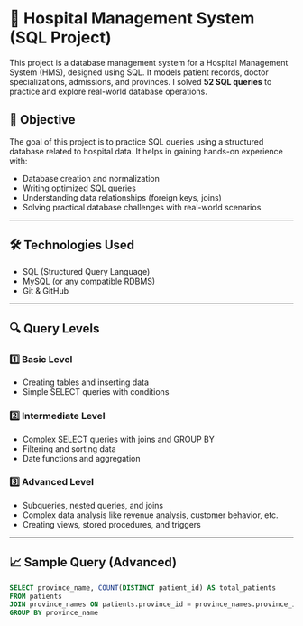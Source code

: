 # 🏥 Hospital Management System (SQL Project)

This project is a database management system for a Hospital Management System (HMS), designed using SQL. It models patient records, doctor specializations, admissions, and provinces. I solved **52 SQL queries** to practice and explore real-world database operations.



## 🎯 Objective

The goal of this project is to practice SQL queries using a structured database related to hospital data. It helps in gaining hands-on experience with:
- Database creation and normalization
- Writing optimized SQL queries
- Understanding data relationships (foreign keys, joins)
- Solving practical database challenges with real-world scenarios

---

## 🛠️ Technologies Used

- SQL (Structured Query Language)
- MySQL (or any compatible RDBMS)
- Git & GitHub

---

## 🔍 Query Levels

### 1️⃣ **Basic Level**
- Creating tables and inserting data
- Simple SELECT queries with conditions

### 2️⃣ **Intermediate Level**
- Complex SELECT queries with joins and GROUP BY
- Filtering and sorting data
- Date functions and aggregation

### 3️⃣ **Advanced Level**
- Subqueries, nested queries, and joins
- Complex data analysis like revenue analysis, customer behavior, etc.
- Creating views, stored procedures, and triggers

---

## 📈 Sample Query (Advanced)

```sql
SELECT province_name, COUNT(DISTINCT patient_id) AS total_patients
FROM patients
JOIN province_names ON patients.province_id = province_names.province_id
GROUP BY province_name

